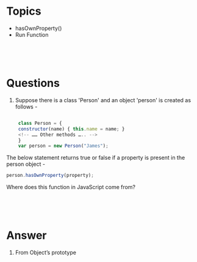 # Topics

- hasOwnProperty()
- Run Function

&nbsp;

&nbsp;

# Questions

1.  Suppose there is a class 'Person' and an object 'person' is created as follows -

    ```js

     class Person = {
     constructor(name) { this.name = name; }
     <!-- …… Other methods ….. -->
     }
     var person = new Person("James");
    ```

The below statement returns true or false if a property is present in the person object -

```js
person.hasOwnProperty(property);
```

Where does this function in JavaScript come from?

&nbsp;

&nbsp;

# Answer

1. From Object’s prototype
